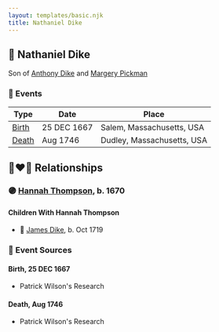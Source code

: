```yaml
---
layout: templates/basic.njk
title: Nathaniel Dike
---
```

## 🔵 Nathaniel Dike

Son of [Anthony Dike](/people/4/42674230) and [Margery Pickman](/people/1/13378816)

### 📆 Events

Type | Date | Place
------ | ------ | ------
[Birth](#event-1b5c8fc8-5a4b-4454-b3a5-22ea5ff779be) | 25 DEC 1667 | Salem, Massachusetts, USA
[Death](#event-eaae3bea-fdbd-45e3-989b-e2a3b5575f04) | Aug 1746 | Dudley, Massachusetts, USA

## 👩‍❤️‍👨 Relationships

### 🟣 [Hannah Thompson](/people/1/1871336), b. 1670

#### Children With Hannah Thompson
* 🔵 [James Dike](/people/2/20400692), b. Oct 1719
### 📰 Event Sources

#### <a id="event-1b5c8fc8-5a4b-4454-b3a5-22ea5ff779be"></a> Birth, 25 DEC 1667
* Patrick Wilson's Research

#### <a id="event-eaae3bea-fdbd-45e3-989b-e2a3b5575f04"></a> Death, Aug 1746
* Patrick Wilson's Research